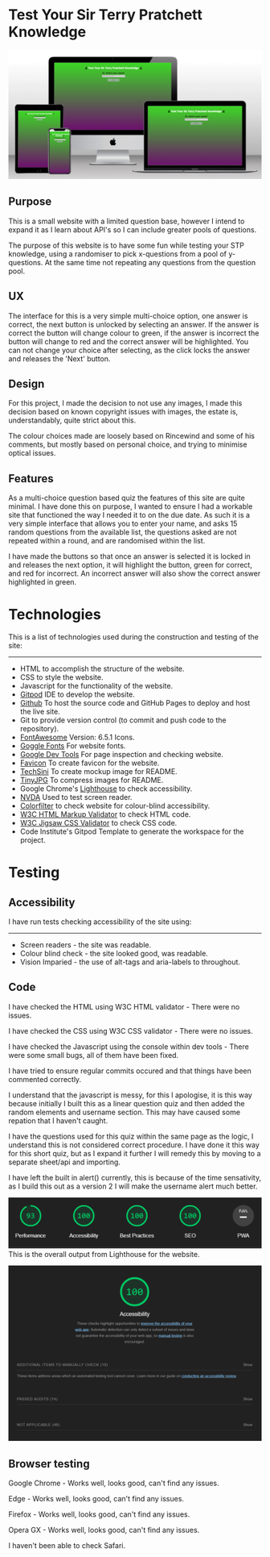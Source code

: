 # Test Your Sir Terry Pratchett Knowledge

![Screenshot of the image generated in Techsini.](assets/images/stpwebsite.png)

## Purpose

This is a small website with a limited question base, however I intend to expand it as I learn about API's so I can include greater pools of questions.

The purpose of this website is to have some fun while testing your STP knowledge, using a randomiser to pick x-questions from a pool of y-questions.  At the same time not repeating any questions from the question pool.

## UX

The interface for this is a very simple multi-choice option, one answer is correct, the next button is unlocked by selecting an answer.  If the answer is correct the button will change colour to green, if the answer is incorrect the button will change to red and the correct answer will be highlighted.  You can not change your choice after selecting, as the click locks the answer and releases the 'Next' button.

## Design

For this project, I made the decision to not use any images, I made this decision based on known copyright issues with images, the estate is, understandably, quite strict about this.

The colour choices made are loosely based on Rincewind and some of his comments, but mostly based on personal choice, and trying to minimise optical issues.

## Features

As a multi-choice question based quiz the features of this site are quite minimal.  I have done this on purpose, I wanted to ensure I had a workable site that functioned the way I needed it to on the due date.  As such it is a very simple interface that allows you to enter your name, and asks 15 random questions from the available list, the questions asked are not repeated within a round, and are randomised within the list.

I have made the buttons so that once an answer is selected it is locked in and releases the next option, it will highlight the button, green for correct, and red for incorrect.  An incorrect answer will also show the correct answer highlighted in green.

# Technologies

This is a list of technologies used during the construction and testing of the site:
***
* HTML to accomplish the structure of the website.
* CSS to style the website.
* Javascript for the functionality of the website.
* [Gitpod](https://gitpod.io/workspaces) IDE to develop the website.
* [Github](https://github.com/Swewi) To host the source code and GitHub Pages to deploy and host the live site.
* Git to provide version control (to commit and push code to the repository).
* [FontAwesome](https://fontawesome.com/) Version: 6.5.1 Icons.
* [Goggle Fonts](https://fonts.google.com/) For website fonts.
* [Google Dev Tools](https://developer.chrome.com/docs/devtools/) For page inspection and checking website.
* [Favicon](https://favicon.io/) To create favicon for the website.
* [TechSini](https://techsini.com/multi-mockup/) To create mockup image for README.
* [TinyJPG](https://tinyjpg.com/) To compress images for README.
* Google Chrome's [Lighthouse](https://developer.chrome.com/docs/lighthouse/overview/) to check accessibility.
* [NVDA](https://www.nvaccess.org/) Used to test screen reader.
* [Colorfilter](https://www.toptal.com/designers/colorfilter/) to check website for colour-blind accessibility.
* [W3C HTML Markup Validator](https://validator.w3.org/) to check HTML code.
* [W3C Jigsaw CSS Validator](https://jigsaw.w3.org/css-validator/) to check CSS code.
* Code Institute's Gitpod Template to generate the workspace for the project.

# Testing

## Accessibility
I have run tests checking accessibility of the site using:
***
* Screen readers - the site was readable.
* Colour blind check - the site looked good, was readable.
* Vision Imparied - the use of alt-tags and aria-labels to throughout.

## Code
I have checked the HTML using W3C HTML validator - There were no issues.

I have checked the CSS using W3C CSS validator - There were no issues.

I have checked the Javascript using the console within dev tools - There were some small bugs, all of them have been fixed.

I have tried to ensure regular commits occured and that things have been commented correctly.

I understand that the javascript is messy, for this I apologise, it is this way because initially I built this as a linear question quiz and then added the random elements and username section.  This may have caused some repation that I haven't caught.

I have the questions used for this quiz within the same page as the logic, I understand this is not considered correct procedure.  I have done it this way for this short quiz, but as I expand it further I will remedy this by moving to a separate sheet/api and importing.

I have left the built in alert() currently, this is because of the time sensativity, as I build this out as a version 2 I will make the username alert much better.

![Lighthouse output.](assets/images/stpoverall.png) This is the overall output from Lighthouse for the website.

![Lighthouse output.](assets/images/stpaccess.png)

## Browser testing
Google Chrome - Works well, looks good, can't find any issues.

Edge - Works well, looks good, can't find any issues.

Firefox - Works well, looks good, can't find any issues.

Opera GX - Works well, looks good, can't find any issues.

I haven't been able to check Safari.